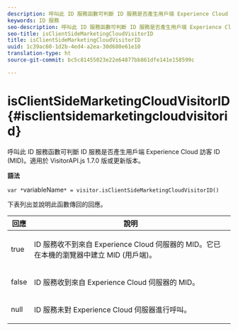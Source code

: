 ```yaml
---
description: 呼叫此 ID 服務函數可判斷 ID 服務是否產生用戶端 Experience Cloud 訪客 ID (MID)。適用於 VisitorAPI.js 1.7.0 版或更新版本。
keywords: ID 服務
seo-description: 呼叫此 ID 服務函數可判斷 ID 服務是否產生用戶端 Experience Cloud 訪客 ID (MID)。適用於 VisitorAPI.js 1.7.0 版或更新版本。
seo-title: isClientSideMarketingCloudVisitorID
title: isClientSideMarketingCloudVisitorID
uuid: 1c39ac60-1d2b-4ed4-a2ea-30d680e61e10
translation-type: ht
source-git-commit: bc5c81455023e22e64877bb861dfe141e158599c

---
```



# isClientSideMarketingCloudVisitorID{#isclientsidemarketingcloudvisitorid}

呼叫此 ID 服務函數可判斷 ID 服務是否產生用戶端 Experience Cloud 訪客 ID (MID)。適用於 VisitorAPI.js 1.7.0 版或更新版本。

**語法**

`var *`variableName`* = visitor.isClientSideMarketingCloudVisitorID()`

下表列出並說明此函數傳回的回應。

<table id="table_5D08A5DD6FD04F94818B0E8B790D3136"> 
 <thead> 
  <tr> 
   <th colname="col1" class="entry"> 回應 </th> 
   <th colname="col2" class="entry"> 說明 </th> 
  </tr> 
 </thead>
 <tbody> 
  <tr> 
   <td colname="col1"> <p> <span class="codeph"> true</span> </p> </td> 
   <td colname="col2"> <p>ID 服務收不到來自 <span class="keyword">Experience Cloud</span> 伺服器的 MID。它已在本機的瀏覽器中建立 MID (用戶端)。 </p> </td> 
  </tr> 
  <tr> 
   <td colname="col1"> <p> <span class="codeph"> false</span> </p> </td> 
   <td colname="col2"> <p>ID 服務收到來自 <span class="keyword">Experience Cloud</span> 伺服器的 MID。 </p> </td> 
  </tr> 
  <tr> 
   <td colname="col1"> <p> <span class="codeph"> null</span> </p> </td> 
   <td colname="col2"> <p>ID 服務未對 <span class="keyword">Experience Cloud</span> 伺服器進行呼叫。 </p> </td> 
  </tr> 
 </tbody> 
</table>

